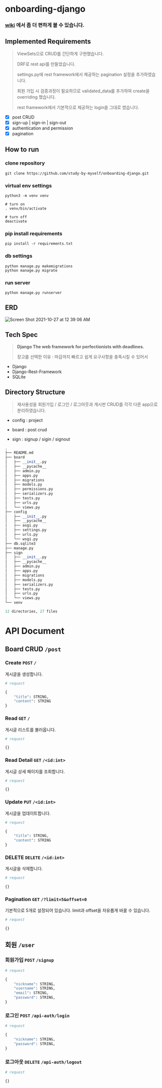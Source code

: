 # onboarding-django

### [wiki](https://github.com/study-by-myself/onboarding-django/wiki/%F0%9F%8F%A0-Home) 에서 좀 더 편하게 볼 수 있습니다.

## Implemented Requirements
> ViewSets으로 CRUD를 간단하게 구현했습니다.
> 
> DRF로 rest api를 만들었습니다.
> 
> settings.py에 rest framework에서 제공하는 pagination 설정을 추가하였습니다.
> 
> 회원 가입 시 검증과정이 필요하므로 validated_data를 추가하여 create을 overriding 했습니다.
> 
> rest framework에서 기본적으로 제공하는 login을 그대로 썼습니다.
> 

- [x]  post CRUD
- [x]  sign-up | sign-in | sign-out
- [x]  authentication and permission
- [x]  pagination

## How to run


### clone repository
    
    git clone https://github.com/study-by-myself/onboarding-django.git
    
### virtual env settings
    
    python3 -m venv venv

    # turn on
    . venv/bin/activate
    
    # turn off
    deactivate
    
### pip install requirements
    
    pip install -r requirements.txt

    
### db settings
    
    python manage.py makemigrations
    python manage.py migrate
    
    
### run server
    
    python manage.py runserver
    
    

## ERD
![Screen Shot 2021-10-27 at 12 39 06 AM](https://user-images.githubusercontent.com/60090391/138913166-118994be-8ff9-4853-adaf-7209774aeb85.png)

## Tech Spec

> **Django The web framework for perfectionists with deadlines.**
> 
> 장고를 선택한 이유 : 마감까지 빠르고 쉽게 요구사항을 충족시킬 수 있어서
> 
- Django
- Django-Rest-Framework
- SQLite

## Directory Structure
> 재사용성을  회원가입 / 로그인 / 로그아웃과 게시판 CRUD를 각각 다른 app으로 분리하였습니다.
> 

- config : project

- board : post crud

- sign : signup / sigin / signout

```python
.
├── README.md
├── board
│   ├── __init__.py
│   ├── __pycache__
│   ├── admin.py
│   ├── apps.py
│   ├── migrations
│   ├── models.py
│   ├── permissions.py
│   ├── serializers.py
│   ├── tests.py
│   ├── urls.py
│   └── views.py
├── config
│   ├── __init__.py
│   ├── __pycache__
│   ├── asgi.py
│   ├── settings.py
│   ├── urls.py
│   └── wsgi.py
├── db.sqlite3
├── manage.py
├── sign
│   ├── __init__.py
│   ├── __pycache__
│   ├── admin.py
│   ├── apps.py
│   ├── migrations
│   ├── models.py
│   ├── serializers.py
│   ├── tests.py
│   ├── urls.py
│   └── views.py
└── venv

12 directories, 27 files
```

# API Document

## Board CRUD `/post`

### Create `POST` `/`

게시글을 생성합니다.

```python
# request

{
	"title": STRING,
	"content": STRING
}
```

### Read `GET` `/`

게시글 리스트를 불러옵니다.

```python
# request

{}
```

### Read Detail `GET` `/<id:int>`

게시글 상세 페이지를 조회합니다.

```python
# request

{}
```

### Update `PUT` `/<id:int>`

게시글을 업데이트합니다.

```python
# request

{
	"title": STRING,
	"content": STRING
}
```

### DELETE `DELETE` `/<id:int>`

게시글을 삭제합니다.

```python
# request

{}
```

### Pagination `GET` `/?limit=5&offset=0`

기본적으로 5개로 설정되어 있습니다. limit과 offset을 자유롭게 바꿀 수 있습니다.

```python
# request

{}
```

## 회원 `/user`

### 회원가입 `POST` `/signup`


```python
# request

{
	"nickname": STRING,
	"username": STRING,
	"email": STRING,
	"password": STRING,
}
```

### 로그인 `POST` `/api-auth/login`

```python
# request

{
	"nickname": STRING,
	"password": STRING,
}
```

### 로그아웃 `DELETE` `/api-auth/logout`

```python
# request

{}
```
